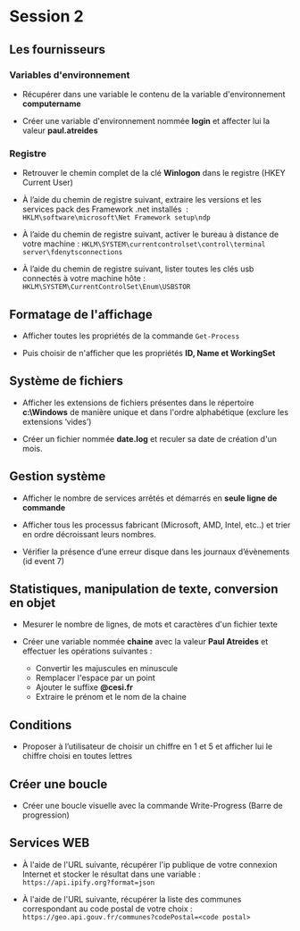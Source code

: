 # Session 2

## Les fournisseurs

### Variables d'environnement

* Récupérer dans une variable le contenu de la variable d'environnement **computername**

* Créer une variable d'environnement nommée **login** et affecter lui la valeur **paul.atreides**

### Registre

* Retrouver le chemin complet de la clé **Winlogon** dans le registre (HKEY Current User)

* À l’aide du chemin de registre suivant, extraire les versions et les services pack des Framework .net installés  :
```HKLM\software\microsoft\Net Framework setup\ndp```

* À l’aide du chemin de registre suivant, activer le bureau à distance de votre machine : ```HKLM\SYSTEM\currentcontrolset\control\terminal server\fdenytsconnections```

* À l’aide du chemin de registre suivant, lister toutes les clés usb connectés à votre machine hôte : ```HKLM\SYSTEM\CurrentControlSet\Enum\USBSTOR```

## Formatage de l'affichage

* Afficher toutes les propriétés de la commande ```Get-Process```

* Puis choisir de n'afficher que les propriétés **ID, Name et WorkingSet**

## Système de fichiers

* Afficher les extensions de fichiers présentes dans le répertoire **c:\Windows** de manière unique et dans l'ordre alphabétique (exclure les extensions ‘vides’)

* Créer un fichier nommée **date.log** et reculer sa date de création d'un mois.

## Gestion système

* Afficher le nombre de services arrêtés et démarrés en **seule ligne de commande**

* Afficher tous les processus fabricant (Microsoft, AMD, Intel, etc..) et trier en ordre décroissant leurs nombres.

* Vérifier la présence d’une erreur disque dans les journaux d’évènements (id event 7)

## Statistiques, manipulation de texte, conversion en objet

* Mesurer le nombre de lignes, de mots et caractères d'un fichier texte

* Créer une variable nommée **chaine** avec la valeur **Paul Atreides** et effectuer les opérations suivantes :
  * Convertir les majuscules en minuscule
  * Remplacer l'espace par un point
  * Ajouter le suffixe **@cesi.fr**
  * Extraire le prénom et le nom de la chaine

<!--* Transformer le retour de la commande ```netstat.exe``` en objet -->

## Conditions

* Proposer à l’utilisateur de choisir un chiffre en 1 et 5 et afficher lui le chiffre choisi en toutes lettres

## Créer une boucle

* Créer une boucle visuelle avec la commande Write-Progress (Barre de progression)

## Services WEB

* À l'aide de l'URL suivante, récupérer l'ip publique de votre connexion Internet et stocker le résultat dans une variable :
```https://api.ipify.org?format=json```

* À l'aide de l'URL suivante, récupérer la liste des communes correspondant au code postal de votre choix :
```https://geo.api.gouv.fr/communes?codePostal=<code postal>```

